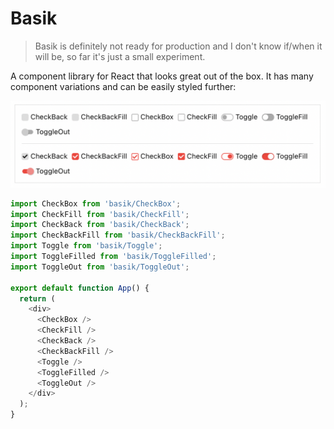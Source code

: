 # Basik

> Basik is definitely not ready for production and I don't know if/when it will be, so far it's just a small experiment.

A component library for React that looks great out of the box. It has many component variations and can be easily styled further:

![Screen capture](./public/basik.png)

```js
import CheckBox from 'basik/CheckBox';
import CheckFill from 'basik/CheckFill';
import CheckBack from 'basik/CheckBack';
import CheckBackFill from 'basik/CheckBackFill';
import Toggle from 'basik/Toggle';
import ToggleFilled from 'basik/ToggleFilled';
import ToggleOut from 'basik/ToggleOut';

export default function App() {
  return (
    <div>
      <CheckBox />
      <CheckFill />
      <CheckBack />
      <CheckBackFill />
      <Toggle />
      <ToggleFilled />
      <ToggleOut />
    </div>
  );
}
```
